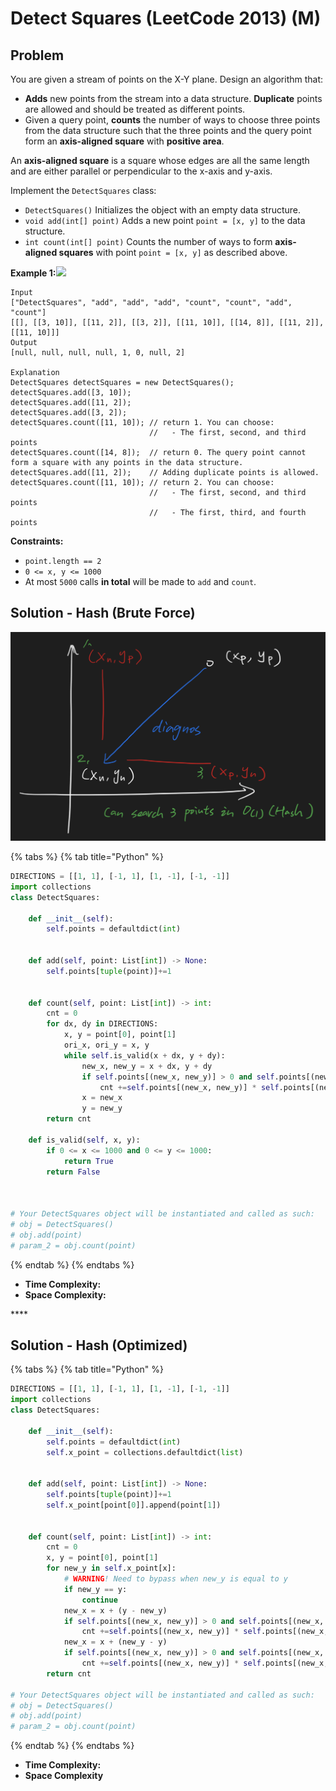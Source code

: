 # Detect Squares \(LeetCode 2013\) \(M\)

## Problem

You are given a stream of points on the X-Y plane. Design an algorithm that:

* **Adds** new points from the stream into a data structure. **Duplicate** points are allowed and should be treated as different points.
* Given a query point, **counts** the number of ways to choose three points from the data structure such that the three points and the query point form an **axis-aligned square** with **positive area**.

An **axis-aligned square** is a square whose edges are all the same length and are either parallel or perpendicular to the x-axis and y-axis.

Implement the `DetectSquares` class:

* `DetectSquares()` Initializes the object with an empty data structure.
* `void add(int[] point)` Adds a new point `point = [x, y]` to the data structure.
* `int count(int[] point)` Counts the number of ways to form **axis-aligned squares** with point `point = [x, y]` as described above.

**Example 1:**![](https://assets.leetcode.com/uploads/2021/09/01/image.png)

```text
Input
["DetectSquares", "add", "add", "add", "count", "count", "add", "count"]
[[], [[3, 10]], [[11, 2]], [[3, 2]], [[11, 10]], [[14, 8]], [[11, 2]], [[11, 10]]]
Output
[null, null, null, null, 1, 0, null, 2]

Explanation
DetectSquares detectSquares = new DetectSquares();
detectSquares.add([3, 10]);
detectSquares.add([11, 2]);
detectSquares.add([3, 2]);
detectSquares.count([11, 10]); // return 1. You can choose:
                               //   - The first, second, and third points
detectSquares.count([14, 8]);  // return 0. The query point cannot form a square with any points in the data structure.
detectSquares.add([11, 2]);    // Adding duplicate points is allowed.
detectSquares.count([11, 10]); // return 2. You can choose:
                               //   - The first, second, and third points
                               //   - The first, third, and fourth points
```

**Constraints:**

* `point.length == 2`
* `0 <= x, y <= 1000`
* At most `5000` calls **in total** will be made to `add` and `count`.

## Solution - Hash \(Brute Force\)

![](../../.gitbook/assets/screen-shot-2021-09-19-at-12.51.03-am.png)

{% tabs %}
{% tab title="Python" %}
```python
DIRECTIONS = [[1, 1], [-1, 1], [1, -1], [-1, -1]]
import collections
class DetectSquares:

    def __init__(self):
        self.points = defaultdict(int)
        

    def add(self, point: List[int]) -> None:
        self.points[tuple(point)]+=1
        
        
    def count(self, point: List[int]) -> int:
        cnt = 0
        for dx, dy in DIRECTIONS:
            x, y = point[0], point[1]
            ori_x, ori_y = x, y
            while self.is_valid(x + dx, y + dy):
                new_x, new_y = x + dx, y + dy
                if self.points[(new_x, new_y)] > 0 and self.points[(new_x, ori_y)] > 0 and self.points[(ori_x, new_y)] > 0:
                    cnt +=self.points[(new_x, new_y)] * self.points[(new_x, ori_y)] * self.points[(ori_x, new_y)] 
                x = new_x
                y = new_y
        return cnt    
    
    def is_valid(self, x, y):
        if 0 <= x <= 1000 and 0 <= y <= 1000:
            return True
        return False
                            


# Your DetectSquares object will be instantiated and called as such:
# obj = DetectSquares()
# obj.add(point)
# param_2 = obj.count(point)
```
{% endtab %}
{% endtabs %}

* **Time Complexity:** 
* **Space Complexity:**

\*\*\*\*

## Solution - Hash \(Optimized\)

{% tabs %}
{% tab title="Python" %}
```python
DIRECTIONS = [[1, 1], [-1, 1], [1, -1], [-1, -1]]
import collections
class DetectSquares:

    def __init__(self):
        self.points = defaultdict(int)
        self.x_point = collections.defaultdict(list)
        

    def add(self, point: List[int]) -> None:
        self.points[tuple(point)]+=1
        self.x_point[point[0]].append(point[1])
        
        
    def count(self, point: List[int]) -> int:
        cnt = 0
        x, y = point[0], point[1]
        for new_y in self.x_point[x]:
            # WARNING! Need to bypass when new_y is equal to y
            if new_y == y:
                continue
            new_x = x + (y - new_y)
            if self.points[(new_x, new_y)] > 0 and self.points[(new_x, y)] > 0:
                cnt +=self.points[(new_x, new_y)] * self.points[(new_x, y)]
            new_x = x + (new_y - y)
            if self.points[(new_x, new_y)] > 0 and self.points[(new_x, y)] > 0:
                cnt +=self.points[(new_x, new_y)] * self.points[(new_x, y)]
        return cnt    

# Your DetectSquares object will be instantiated and called as such:
# obj = DetectSquares()
# obj.add(point)
# param_2 = obj.count(point)
```
{% endtab %}
{% endtabs %}

* **Time Complexity:** 
* **Space Complexity**

